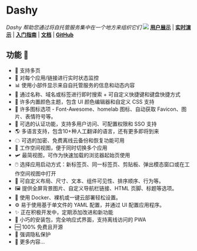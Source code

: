 # Dashy

*Dashy 帮助您通过将自托管服务集中在一个地方来组织它们*
![](https://i.ibb.co/yhbt6CY/dashy.png)
**[用户展示](https://github.com/Lissy93/dashy/blob/master/docs/showcase.md)** | **[实时演示](https://demo.dashy.to)** | **[入门指南](https://github.com/Lissy93/dashy/blob/master/docs/quick-start.md)** | **[文档](https://dashy.to/docs)** | **[GitHub](https://github.com/Lissy93/dashy)**

## 功能 🌈

*   📃 支持多页
*   🚦 对每个应用/链接进行实时状态监控
*   📊 使用小部件显示来自自托管服务的信息和动态内容
*   🔎 通过名称、域名或标签进行即时搜索 + 可自定义快捷键和键盘快捷方式
*   🎨 许多内置颜色主题，包含 UI 颜色编辑器和自定义 CSS 支持
*   🧸 许多图标选项 - Font-Awesome、homelab 图标、自动获取 Favicon、图片、表情符号等。
*   💂 可选的认证功能，支持多用户访问、可配置权限和 SSO 支持
*   🌎 多语言支持，包含10+种人工翻译的语言，还有更多即将到来
*   ☁ 可选的加密、免费离线云备份和恢复功能可用
*   💼 工作空间视图，便于同时切换多个应用
*   🛩️ 最简视图，可作为快速加载的浏览器起始页使用
*   🖱️ 选择应用启动方式：新标签页、同一标签页、剪贴板、弹出模态窗口或在工作空间视图中打开
*   📏 可自定义布局、尺寸、文本、组件可见性、排序顺序、行为等。
*   🖼️ 提供全屏背景图片、自定义导航栏链接、HTML 页脚、标题等选项。
*   🚀 使用 Docker、裸机或一键云部署轻松设置。
*   ⚙️ 易于使用基于单文件的 YAML 配置，并通过 UI 配置应用程序。
*   ✨ 正在积极开发中，定期添加改进和新功能
*   🤏 小巧的安装包，完全响应式界面，支持离线访问的 PWA
*   🆓 100% 免费且开源
*   🔐 强调隐私保护
*   🌈 更多内容...